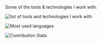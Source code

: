 Some of the tools & technologies I work with:

![list of tools and technologies I work with](https://skillicons.dev/icons?perline=7&i=ts,js,lua,bash,py,nix,linux,neovim,docker,html,svelte,react,nextjs,tailwind,nodejs,nestjs,vitest,pnpm,prisma,graphql,raspberrypi,tauri,flutter,grafana,sentry,terraform,supabase,vercel)

![Most used languages](https://github-readme-stats.vercel.app/api/top-langs/?username=thenbe&hide_progress=true)

![Contribution Stats](https://github-contribution-stats.vercel.app/api/?username=thenbe)
